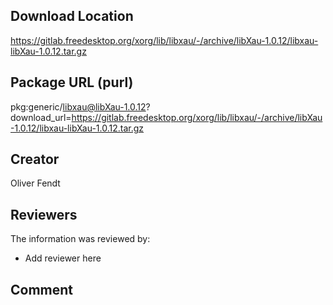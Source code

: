 ## Download Location

https://gitlab.freedesktop.org/xorg/lib/libxau/-/archive/libXau-1.0.12/libxau-libXau-1.0.12.tar.gz

## Package URL (purl)

pkg:generic/libxau@libXau-1.0.12?download_url=https://gitlab.freedesktop.org/xorg/lib/libxau/-/archive/libXau-1.0.12/libxau-libXau-1.0.12.tar.gz

## Creator

Oliver Fendt

## Reviewers

The information was reviewed by:

* Add reviewer here

## Comment

